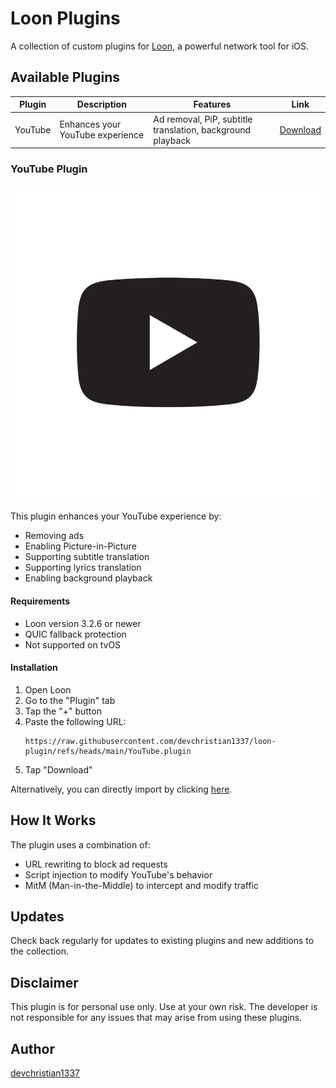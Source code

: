 # Loon Plugins

A collection of custom plugins for [Loon](https://apps.apple.com/app/loon/id1373567447), a powerful network tool for iOS.

## Available Plugins

| Plugin  | Description                      | Features                                                   | Link                                                                                                                                                            |
| ------- | -------------------------------- | ---------------------------------------------------------- | --------------------------------------------------------------------------------------------------------------------------------------------------------------- |
| YouTube | Enhances your YouTube experience | Ad removal, PiP, subtitle translation, background playback | [Download](https://www.nsloon.com/openloon/import?plugin=https://raw.githubusercontent.com/devchristian1337/loon-plugin/refs/heads/main/Plugins/YouTube.plugin) |

### YouTube Plugin

![YouTube Icon](https://raw.githubusercontent.com/devchristian1337/loon-plugin/refs/heads/main/App-Icons/youtube-icon.png)

This plugin enhances your YouTube experience by:

- Removing ads
- Enabling Picture-in-Picture
- Supporting subtitle translation
- Supporting lyrics translation
- Enabling background playback

#### Requirements

- Loon version 3.2.6 or newer
- QUIC fallback protection
- Not supported on tvOS

#### Installation

1. Open Loon
2. Go to the "Plugin" tab
3. Tap the "+" button
4. Paste the following URL:
   ```
   https://raw.githubusercontent.com/devchristian1337/loon-plugin/refs/heads/main/YouTube.plugin
   ```
5. Tap "Download"

Alternatively, you can directly import by clicking [here](https://www.nsloon.com/openloon/import?plugin=https://raw.githubusercontent.com/devchristian1337/loon-plugin/refs/heads/main/Plugins/YouTube.plugin).

## How It Works

The plugin uses a combination of:

- URL rewriting to block ad requests
- Script injection to modify YouTube's behavior
- MitM (Man-in-the-Middle) to intercept and modify traffic

## Updates

Check back regularly for updates to existing plugins and new additions to the collection.

## Disclaimer

This plugin is for personal use only. Use at your own risk. The developer is not responsible for any issues that may arise from using these plugins.

## Author

[devchristian1337](https://github.com/devchristian1337)
